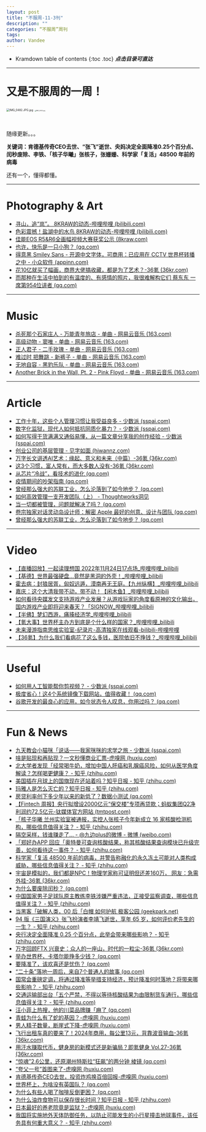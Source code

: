 ```yaml
---
layout: post
title: "不服周-11-3刊"
description: ""
categories: “不服周”周刊
tags: 
author: Vandee
---
```


* Kramdown table of contents
{:toc .toc}
***点击目录可直达***



------

# 又是不服周的一周！



<img src="https://s2.loli.net/2022/09/15/IaEBLOSFU6kGqrH.jpg" alt="IMG_0482.JPG.jpg" style="zoom:50%;" />

<img src="https://s2.loli.net/2022/09/15/KPVhHRgSJpwEcrk.jpg" alt="IMG_0432.jpg" style="zoom: 25%;" />

​              



随缘更新。。。

**关键词：肯德基传奇CEO去世、“张飞”逝世、央妈决定全面降准0.25个百分点、闰秒废除、李铁、「核子华曦」张核子，张姗姗、科学家「复活」48500 年前的病毒**

还有一个，懂得都懂。



------



# Photography & Art

- [寻山，追“岚”。 8KRAW的动态-哔哩哔哩 (bilibili.com)](https://t.bilibili.com/723913117258481720)
- [色彩震撼！盐湖中的水鸟 8KRAW的动态-哔哩哔哩 (bilibili.com)](https://t.bilibili.com/724204341806759990)
- [佳能EOS R5&R6全画幅视频大赛获奖公示 (8kraw.com)](http://www.8kraw.com/canon2022autumn)
- [也许，快乐是一只小狗？ (qq.com)](https://mp.weixin.qq.com/s/haql9nPAkcBg7xBBr0WYjQ)
- [得意黑 Smiley Sans - 开源中文字体，可商用：已应用在 CCTV 世界杯转播之中 - 小众软件 (appinn.com)](https://www.appinn.com/smiley-sans/)
- [花10亿就买了幅画，商界大佬搞收藏，都是为了艺术？-36氪 (36kr.com)](https://www.36kr.com/p/1972614777490563)
- [而那种在生活中拍到的有温度的、有感情的照片，我很难解构它们  蔡东东 一席第954位讲者 (qq.com)](https://mp.weixin.qq.com/s/5SLAj50TRKMBOePZ6pQY-g)



------



# Music

- [杀死那个石家庄人 - 万能青年旅店 - 单曲 - 网易云音乐 (163.com)](https://music.163.com/#/song?id=386844)
- [高级动物 - 窦唯 - 单曲 - 网易云音乐 (163.com)](https://music.163.com/#/song?id=77470)
- [正人君子 - 二手玫瑰 - 单曲 - 网易云音乐 (163.com)](https://music.163.com/#/song?id=27984972)
- [难过时 把舞跳 - 新裤子 - 单曲 - 网易云音乐 (163.com)](https://music.163.com/#/song?id=409031376)
- [无地自容 - 黑豹乐队 - 单曲 - 网易云音乐 (163.com)](https://music.163.com/#/song?id=357279)
- [Another Brick in the Wall, Pt. 2 - Pink Floyd - 单曲 - 网易云音乐 (163.com)](https://music.163.com/#/song?id=4237803)



------



# Article

- [工作十年，这些个人管理习惯让我受益良多 - 少数派 (sspai.com)](https://sspai.com/post/76984)
- [数字化监狱，现代人如何抵抗同质化暴力？ - 少数派 (sspai.com)](https://sspai.com/post/77017)
- [如何写得干货满满又通俗易懂，从一篇文章分享我的创作经验 - 少数派 (sspai.com)](https://sspai.com/post/77000)
- [创业公司的基层管理 - 见字如面 (hiwannz.com)](https://hiwannz.com/archives/748)
- [万字长文讲透AI艺术：缘起、意义和未来（中篇）-36氪 (36kr.com)](https://www.36kr.com/p/2016414768562944)
- [这3个习惯，富人常有，而大多数人没有-36氪 (36kr.com)](https://www.36kr.com/p/2009404187567490)
- [从芯片“冷战”，看技术的进化 (qq.com)](https://mp.weixin.qq.com/s/_DsQjxaOK2hzBifsnFnc-A)
- [疫情期间的吵架指南 (qq.com)](https://mp.weixin.qq.com/s/E2Uhm4x1czjIouRHOLAQjw)
- [曾经那么强大的苏联工业，怎么沦落到了如今地步？ (qq.com)](https://mp.weixin.qq.com/s/HBP9ezxqn6i0SvUnqW76aw)
- [如何高效管理一支开发团队（上） - Thoughtworks洞见](https://insights.thoughtworks.cn/how-to-efficiently-manage-a-development-team-1/)
- [当一切都被管理，问题就解决了吗？ (qq.com)](https://mp.weixin.qq.com/s/mRbTf9U1_HQIgD5hzvBKfA)
- [卷宗独家对话灵动岛设计师：解密 Apple 最好的创意、设计与团队 (qq.com)](https://mp.weixin.qq.com/s/dfy4kKMundeMJwrO8y-SpA)
- [曾经那么强大的苏联工业，怎么沦落到了如今地步？ (qq.com)](https://mp.weixin.qq.com/s/HBP9ezxqn6i0SvUnqW76aw)



------



# Video

- [【直播回放】一起读理想国 2022年11月24日17点场_哔哩哔哩_bilibili](https://www.bilibili.com/video/BV1bM411r7Sa/?spm_id_from=444.41.list.card_archive.click&vd_source=92184533e359726f138fee9650261f0f)
- [【基德】世界最强硬盘…竟然是黑洞的外壳！_哔哩哔哩_bilibili](https://www.bilibili.com/video/BV15G411w7Ey/?vd_source=92184533e359726f138fee9650261f0f)
- [霍去病：封狼居胥，匈奴远遁，漠南再无王庭。【九州纵横】_哔哩哔哩_bilibili](https://www.bilibili.com/video/BV1AN4y1K7SU/?vd_source=92184533e359726f138fee9650261f0f)
- [嘉庆：这个大清我带不动，带不动！【闲木鱼】_哔哩哔哩_bilibili](https://www.bilibili.com/video/BV1RD4y1b7tW/?vd_source=92184533e359726f138fee9650261f0f)
- [如何看待央媒发文支持游戏产业发展？从游戏玩家的角度看原神的文化输出，国内游戏产业即将迎来春天？「SIGNOW_哔哩哔哩_bilibili](https://www.bilibili.com/video/BV1F3411f7zH/)
- [【半佛】梦幻西游，痛揍经济学_哔哩哔哩_bilibili](https://www.bilibili.com/video/BV12v4y1m77w/?vd_source=92184533e359726f138fee9650261f0f)
- [【氪大事】世界杯主办方到底是个什么样的国家？_哔哩哔哩_bilibili](https://www.bilibili.com/video/BV1zg411v7Xp/?vd_source=92184533e359726f138fee9650261f0f)
- [未来漫游指南思维实验室-纪录片-高清独家在线观看-bilibili-哔哩哔哩](https://www.bilibili.com/bangumi/play/ep703877?spm_id_from=444.41.list.card_archive.click&vd_source=92184533e359726f138fee9650261f0f)
- [【36氪】为什么我们看病花了这么多钱，医院依旧不挣钱？_哔哩哔哩_bilibili](https://www.bilibili.com/video/BV1RK411d7KD/?spm_id_from=444.41.list.card_archive.click&vd_source=92184533e359726f138fee9650261f0f)



------



# Useful

- [如何用人工智能帮你剪视频？ - 少数派 (sspai.com)](https://sspai.com/post/76939)
- [极度省心！这4个系统镜像下载网站，值得收藏！ (qq.com)](https://mp.weixin.qq.com/s/X7yPDZ1lBEfm_GJYGLFEqA)
- [谷歌开发的最良心的应用，如今状态令人叹息，你用过吗？ (qq.com)](https://mp.weixin.qq.com/s/RVTf9100plApMro8AzldHQ)



------



# Fun & News

- [九天教会小猫咪「说话——我家咪咪的求学之旅 - 少数派 (sspai.com)](https://sspai.com/post/76995)
- [啥是贴现和再贴现？一文秒懂商业汇票-虎嗅网 (huxiu.com)](https://www.huxiu.com/article/726912.html?f=rss)
- [北大学者发现「经常喝牛奶，增加中国人肝癌和乳腺癌风险，如何从医学角度解读？怎样喝更健康？ - 知乎 (zhihu.com)](https://www.zhihu.com/question/569314569)
- [美国插在月球上的国旗现在还站着吗？知乎日报 - 知乎 (zhihu.com)](https://daily.zhihu.com/story/9755599)
- [玛雅人是怎么灭亡的？知乎日报 - 知乎 (zhihu.com)](https://daily.zhihu.com/story/9755590)
- [房贷利率创下多少年以来的新低了？数据小测试 (qq.com)](https://mp.weixin.qq.com/s/SnfmkH6kV6BfC8VrfEG9rg)
- [【Fintech 周报】央行拟增设2000亿元“保交楼”专项再贷款；蚂蚁集团Q2净利润约72.5亿元-钛媒体官方网站 (tmtpost.com)](https://www.tmtpost.com/6328873.html)
- [「核子华曦 兰州实验室被通报，实控人张核子今年新成立 16 家核酸检测机构，哪些信息值得关注？ - 知乎 (zhihu.com)](https://www.zhihu.com/question/569208466/answer/2778360578)
- [隔空采样，钱谁赚走了... - @九边plus的微博 - 微博 (weibo.com)](https://weibo.com/7359403132/Mh100jXWu)
- [「郑好办APP 回应「奥特曼可查询核酸结果，称其核酸结果查询模块已升级完善，如何看待这一事件？ - 知乎 (zhihu.com)](https://www.zhihu.com/question/569134838)
- [科学家「复活  48500 年前的病毒，并警告称融化的永久冻土可能对人类构成威胁，哪些信息值得关注？ - 知乎 (zhihu.com)](https://www.zhihu.com/question/569001524?utm_id=0)
- [宇宙是模拟的，我们都是NPC！物理学家称可证明但还差160万， 网友：急需外挂-36氪 (36kr.com)](https://www.36kr.com/p/2018112176423682)
- [为什么要废除闰秒？ (qq.com)](https://mp.weixin.qq.com/s/D6OT4m16Jrk_2OEMJ5xLPg)
- [中国国家男子足球队原主教练李铁涉嫌严重违法，正接受监察调查，哪些信息值得关注？ - 知乎 (zhihu.com)](https://www.zhihu.com/question/568954495?utm_id=0)
- [当黑客「破解人类，00 后「白帽 如何护航  极客公园 (geekpark.net)](https://www.geekpark.net/news/311722)
- [94 版《三国演义》张飞扮演者李靖飞逝世，享年 65 岁，如何评价老先生的一生？ - 知乎 (zhihu.com)](https://www.zhihu.com/question/568773755)
- [央行决定全面降准 0.25 个百分点，此举会带来哪些影响？ - 知乎 (zhihu.com)](https://www.zhihu.com/question/568811512)
- [万字回顾FTX 兴衰史：众人的一座山，时代的一粒尘-36氪 (36kr.com)](https://www.36kr.com/p/2016408546345988)
- [举办世界杯，卡塔尔能挣多少钱？ (qq.com)](https://mp.weixin.qq.com/s/yvX0yJDbvQBWOcZm9ylVOA)
- [要降准了，该欢喜还是忧伤？ (qq.com)](https://mp.weixin.qq.com/s/kUnJY76z8cbub8W9iFT-4Q)
- [“二十条”落地一周后，来自7个普通人的故事 (qq.com)](https://mp.weixin.qq.com/s/-FfmuzQwrz4rJ18kQyGEYg)
- [国常会重磅定调，将通过降准等举措支持经济，预计降准何时落地？将带来哪些影响？ - 知乎 (zhihu.com)](https://www.zhihu.com/question/568610212)
- [交通运输部出台「五个严禁，不得以等待核酸结果为由限制货车通行，哪些信息值得关注？ - 知乎 (zhihu.com)](https://www.zhihu.com/question/568766730)
- [汪小菲上热搜，他的川菜品牌赚「麻了 (qq.com)](https://mp.weixin.qq.com/s/LiM4UWSTUUH8TOr4YpYPVA)
- [青蛙为什么有了蛇的基因？-虎嗅网 (huxiu.com)](https://www.huxiu.com/article/723286.html?f=rss)
- [男人精子数量，断崖式下降-虎嗅网 (huxiu.com)](https://www.huxiu.com/article/724098.html?f=rss)
- [飞行出租车真的要来了！2024年商用，每公里13元，背靠波音输血-36氪 (36kr.com)](https://www.36kr.com/p/1997887431717633)
- [用汗水赚取代币，健身房的新模式还是新骗局？即氪健身 Vol.27-36氪 (36kr.com)](https://www.36kr.com/p/2002252756955657)
- [“惊魂”2.6公里，还原潮州特斯拉“狂飙”的两分钟  棱镜 (qq.com)](https://mp.weixin.qq.com/s/kohGXkXWgy55jiao95sgfw)
- [“夸父一号”首图来了-虎嗅网 (huxiu.com)](https://www.huxiu.com/article/721539.html?f=rss)
- [肯德基传奇CEO去世，投资炸鸡换百倍回报-虎嗅网 (huxiu.com)](https://www.huxiu.com/article/724023.html?f=rss)
- [世界杯上，为啥没有英国队？ (qq.com)](https://mp.weixin.qq.com/s/Iu9gdqj-04L0jGBWWEJeMg)
- [为什么有些人喝了咖啡反倒更困？ (qq.com)](https://mp.weixin.qq.com/s/_JeOBlTlyu268C2h9rD78g)
- [为什么油炸食物可以保存很长时间？知乎日报 - 知乎 (zhihu.com)](https://daily.zhihu.com/story/9755486)
- [日本最好的养老院竟是监狱？-虎嗅网 (huxiu.com)](https://www.huxiu.com/article/725832.html?f=rss)
- [我国将实施地外天体防御任务，以防止可能发生的小行星撞击地球事件，该任务具有何重大意义？ - 知乎 (zhihu.com)](https://www.zhihu.com/question/568636190)



